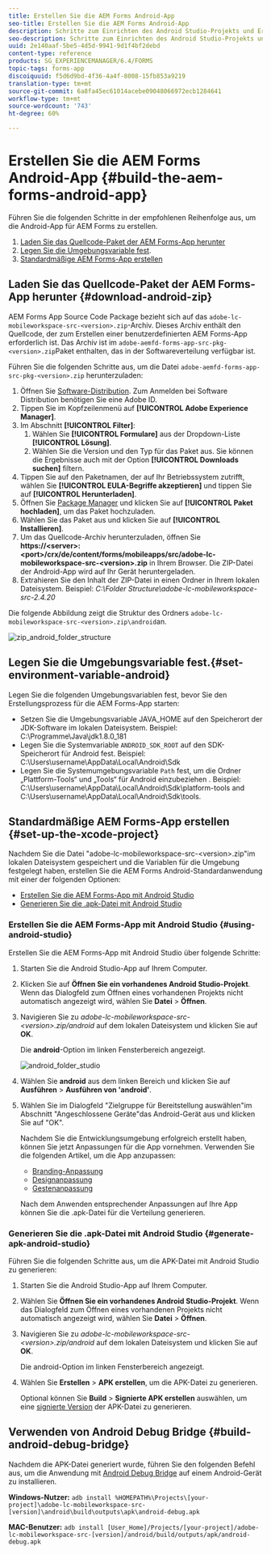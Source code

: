 ```yaml
---
title: Erstellen Sie die AEM Forms Android-App
seo-title: Erstellen Sie die AEM Forms Android-App
description: Schritte zum Einrichten des Android Studio-Projekts und Erstellen der .apk-Datei für die AEM Forms-App für Android
seo-description: Schritte zum Einrichten des Android Studio-Projekts und Erstellen der .apk-Datei für die AEM Forms-App für Android
uuid: 2e140aaf-5be5-4d5d-9941-9d1f4bf2debd
content-type: reference
products: SG_EXPERIENCEMANAGER/6.4/FORMS
topic-tags: forms-app
discoiquuid: f5d6d9bd-4f36-4a4f-8008-15fb853a9219
translation-type: tm+mt
source-git-commit: 6a8fa45ec61014acebe09048066972ecb1284641
workflow-type: tm+mt
source-wordcount: '743'
ht-degree: 60%

---
```



# Erstellen Sie die AEM Forms Android-App {#build-the-aem-forms-android-app}

Führen Sie die folgenden Schritte in der empfohlenen Reihenfolge aus, um die Android-App für AEM Forms zu erstellen.

1. [Laden Sie das Quellcode-Paket der AEM Forms-App herunter](#download-android-zip)
1. [Legen Sie die Umgebungsvariable fest](#set-environment-variable-android).
1. [Standardmäßige AEM Forms-App erstellen](#set-up-the-xcode-project)

## Laden Sie das Quellcode-Paket der AEM Forms-App herunter {#download-android-zip}

AEM Forms App Source Code Package bezieht sich auf das `adobe-lc-mobileworkspace-src-<version>.zip`-Archiv. Dieses Archiv enthält den Quellcode, der zum Erstellen einer benutzerdefinierten AEM Forms-App erforderlich ist. Das Archiv ist im `adobe-aemfd-forms-app-src-pkg-<version>.zip`Paket enthalten, das in der Softwareverteilung verfügbar ist.

Führen Sie die folgenden Schritte aus, um die Datei `adobe-aemfd-forms-app-src-pkg-<version>.zip` herunterzuladen:

1. Öffnen Sie [Software-Distribution](https://experience.adobe.com/downloads). Zum Anmelden bei Software Distribution benötigen Sie eine Adobe ID.
1. Tippen Sie im Kopfzeilenmenü auf **[!UICONTROL Adobe Experience Manager]**.
1. Im Abschnitt **[!UICONTROL Filter]**:
   1. Wählen Sie **[!UICONTROL Formulare]** aus der Dropdown-Liste **[!UICONTROL Lösung]**.
   2. Wählen Sie die Version und den Typ für das Paket aus. Sie können die Ergebnisse auch mit der Option **[!UICONTROL Downloads suchen]** filtern.
1. Tippen Sie auf den Paketnamen, der auf Ihr Betriebssystem zutrifft, wählen Sie **[!UICONTROL EULA-Begriffe akzeptieren]** und tippen Sie auf **[!UICONTROL Herunterladen]**.
1. Öffnen Sie [Package Manager](https://docs.adobe.com/content/help/en/experience-manager-65/administering/contentmanagement/package-manager.html) und klicken Sie auf **[!UICONTROL Paket hochladen]**, um das Paket hochzuladen.
1. Wählen Sie das Paket aus und klicken Sie auf **[!UICONTROL Installieren]**.
1. Um das Quellcode-Archiv herunterzuladen, öffnen Sie **https://&lt;server>:&lt;port>/crx/de/content/forms/mobileapps/src/adobe-lc-mobileworkspace-src-&lt;version>.zip** in Ihrem Browser. Die ZIP-Datei der Android-App wird auf Ihr Gerät heruntergeladen.
1. Extrahieren Sie den Inhalt der ZIP-Datei in einen Ordner in Ihrem lokalen Dateisystem. Beispiel: *C:\Folder Structure\adobe-lc-mobileworkspace-src-2.4.20*

Die folgende Abbildung zeigt die Struktur des Ordners `adobe-lc-mobileworkspace-src-<version>.zip\android`an.

![zip_android_folder_structure](assets/zip_android_folder_structure.png)

## Legen Sie die Umgebungsvariable fest.{#set-environment-variable-android}

Legen Sie die folgenden Umgebungsvariablen fest, bevor Sie den Erstellungsprozess für die AEM Forms-App starten:

* Setzen Sie die Umgebungsvariable JAVA_HOME auf den Speicherort der JDK-Software im lokalen Dateisystem. Beispiel: C:\Programme\Java\jdk1.8.0_181
* Legen Sie die Systemvariable `ANDROID_SDK_ROOT` auf den SDK-Speicherort für Android fest. Beispiel: C:\Users\username\AppData\Local\Android\Sdk
* Legen Sie die Systemumgebungsvariable `Path` fest, um die Ordner „Plattform-Tools“ und „Tools“ für Android einzubeziehen . Beispiel: C:\Users\username\AppData\Local\Android\Sdk\platform-tools and C:\Users\username\AppData\Local\Android\Sdk\tools.

## Standardmäßige AEM Forms-App erstellen {#set-up-the-xcode-project}

Nachdem Sie die Datei &quot;adobe-lc-mobileworkspace-src-&lt;version>.zip&quot;im lokalen Dateisystem gespeichert und die Variablen für die Umgebung festgelegt haben, erstellen Sie die AEM Forms Android-Standardanwendung mit einer der folgenden Optionen:

* [Erstellen Sie die AEM Forms-App mit Android Studio](#using-android-studio)
* [Generieren Sie die .apk-Datei mit Android Studio](#generate-apk-android-studio)

### Erstellen Sie die AEM Forms-App mit Android Studio  {#using-android-studio}

Erstellen Sie die AEM Forms-App mit Android Studio über folgende Schritte:

1. Starten Sie die Android Studio-App auf Ihrem Computer.
1. Klicken Sie auf **Öffnen Sie ein vorhandenes Android Studio-Projekt**. Wenn das Dialogfeld zum Öffnen eines vorhandenen Projekts nicht automatisch angezeigt wird, wählen Sie **Datei** > **Öffnen**.
1. Navigieren Sie zu *adobe-lc-mobileworkspace-src-&lt;version>.zip/android* auf dem lokalen Dateisystem und klicken Sie auf **OK**.

   Die **android**-Option im linken Fensterbereich angezeigt.

   ![android_folder_studio](assets/android_folder_studio.png)

1. Wählen Sie **android** aus dem linken Bereich und klicken Sie auf **Ausführen** > **Ausführen von &#39;android&#39;**.
1. Wählen Sie im Dialogfeld &quot;Zielgruppe für Bereitstellung auswählen&quot;im Abschnitt &quot;Angeschlossene Geräte&quot;das Android-Gerät aus und klicken Sie auf &quot;OK&quot;.

   Nachdem Sie die Entwicklungsumgebung erfolgreich erstellt haben, können Sie jetzt Anpassungen für die App vornehmen. Verwenden Sie die folgenden Artikel, um die App anzupassen:

   * [Branding-Anpassung](/help/forms/using/branding-customization.md)
   * [Designanpassung](/help/forms/using/theme-customization.md)
   * [Gestenanpassung](/help/forms/using/gesture-customization.md)

   Nach dem Anwenden entsprechender Anpassungen auf Ihre App können Sie die .apk-Datei für die Verteilung generieren.

### Generieren Sie die .apk-Datei mit Android Studio  {#generate-apk-android-studio}

Führen Sie die folgenden Schritte aus, um die APK-Datei mit Android Studio zu generieren:

1. Starten Sie die Android Studio-App auf Ihrem Computer.
1. Wählen Sie **Öffnen Sie ein vorhandenes Android Studio-Projekt**. Wenn das Dialogfeld zum Öffnen eines vorhandenen Projekts nicht automatisch angezeigt wird, wählen Sie **Datei** > **Öffnen**.
1. Navigieren Sie zu *adobe-lc-mobileworkspace-src-&lt;version>.zip/android* auf dem lokalen Dateisystem und klicken Sie auf **OK**.

   Die android-Option im linken Fensterbereich angezeigt.

1. Wählen Sie **Erstellen** > **APK erstellen**, um die APK-Datei zu generieren.

   Optional können Sie **Build** > **Signierte APK erstellen** auswählen, um eine [signierte Version](https://developer.android.com/studio/publish/app-signing) der APK-Datei zu generieren.

## Verwenden von Android Debug Bridge {#build-android-debug-bridge}

Nachdem die APK-Datei generiert wurde, führen Sie den folgenden Befehl aus, um die Anwendung mit [Android Debug Bridge](https://developer.android.com/tools/help/adb.html) auf einem Android-Gerät zu installieren.

**Windows-Nutzer:** `adb install %HOMEPATH%\Projects\[your-project]\adobe-lc-mobileworkspace-src-[version]\android\build\outputs\apk\android-debug.apk`

**MAC-Benutzer:** `adb install [User_Home]/Projects/[your-project]/adobe-lc-mobileworkspace-src-[version]/android/build/outputs/apk/android-debug.apk`
